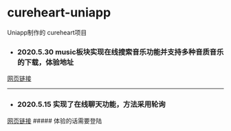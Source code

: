 # cureheart-uniapp
Uniapp制作的 cureheart项目

- ### 2020.5.30 music板块实现在线搜索音乐功能并支持多种音质音乐的下载，体验地址

<html>
<a href="http://116.62.47.156/static/cureheart/#/pages/music/music">网页链接</a>
</html>

---

- ### 2020.5.15 实现了在线聊天功能，方法采用轮询
<html>
<a href="http://116.62.47.156/static/cureheart/">网页链接</a>
</html>
##### 体验的话需要登陆